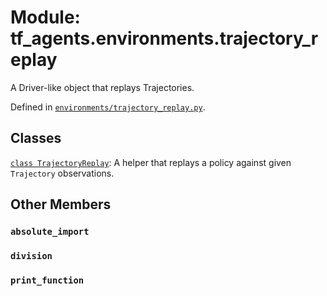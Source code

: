 <div itemscope itemtype="http://developers.google.com/ReferenceObject">
<meta itemprop="name" content="tf_agents.environments.trajectory_replay" />
<meta itemprop="path" content="Stable" />
<meta itemprop="property" content="absolute_import"/>
<meta itemprop="property" content="division"/>
<meta itemprop="property" content="print_function"/>
</div>

# Module: tf_agents.environments.trajectory_replay

A Driver-like object that replays Trajectories.



Defined in [`environments/trajectory_replay.py`](https://github.com/tensorflow/agents/tree/master/tf_agents/environments/trajectory_replay.py).

<!-- Placeholder for "Used in" -->


## Classes

[`class TrajectoryReplay`](../../tf_agents/environments/trajectory_replay/TrajectoryReplay.md): A helper that replays a policy against given `Trajectory` observations.

## Other Members

<h3 id="absolute_import"><code>absolute_import</code></h3>

<h3 id="division"><code>division</code></h3>

<h3 id="print_function"><code>print_function</code></h3>

